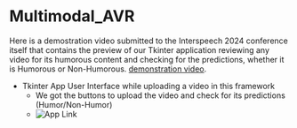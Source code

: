 # Multimodal_AVR

Here is a demostration video submitted to the Interspeech 2024 conference itself that contains the preview of our Tkinter application reviewing any video for its humorous content and checking for the predictions, whether it is Humorous or Non-Humorous.
[demonstration video](https://drive.google.com/file/d/1szVDejYAwHGkO_e9dLsz2vJ_3nBqrsnj/view?usp=sharing).


- Tkinter App User Interface while uploading a video in this framework
  - We got the buttons to upload the video and check for its predictions (Humor/Non-Humor)
  - ![App Link](https://drive.google.com/file/d/1JQDSkD_wXPDwPKBQYrshGNp1v5F_Tcdn/view?usp=sharing)
